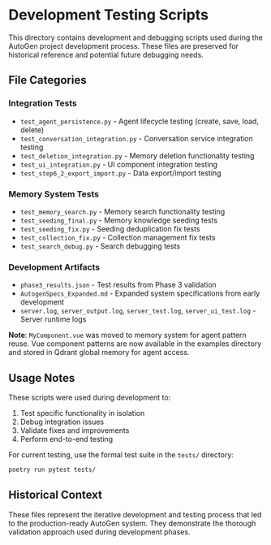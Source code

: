 # Development Testing Scripts

This directory contains development and debugging scripts used during the AutoGen project development process. These files are preserved for historical reference and potential future debugging needs.

## File Categories

### Integration Tests
- `test_agent_persistence.py` - Agent lifecycle testing (create, save, load, delete)
- `test_conversation_integration.py` - Conversation service integration testing
- `test_deletion_integration.py` - Memory deletion functionality testing
- `test_ui_integration.py` - UI component integration testing
- `test_step6_2_export_import.py` - Data export/import testing

### Memory System Tests
- `test_memory_search.py` - Memory search functionality testing
- `test_seeding_final.py` - Memory knowledge seeding tests
- `test_seeding_fix.py` - Seeding deduplication fix tests
- `test_collection_fix.py` - Collection management fix tests
- `test_search_debug.py` - Search debugging tests

### Development Artifacts
- `phase3_results.json` - Test results from Phase 3 validation
- `AutogenSpecs_Expanded.md` - Expanded system specifications from early development
- `server.log`, `server_output.log`, `server_test.log`, `server_ui_test.log` - Server runtime logs

**Note**: `MyComponent.vue` was moved to memory system for agent pattern reuse. Vue component patterns are now available in the examples directory and stored in Qdrant global memory for agent access.

## Usage Notes

These scripts were used during development to:
1. Test specific functionality in isolation
2. Debug integration issues
3. Validate fixes and improvements
4. Perform end-to-end testing

For current testing, use the formal test suite in the `tests/` directory:
```bash
poetry run pytest tests/
```

## Historical Context

These files represent the iterative development and testing process that led to the production-ready AutoGen system. They demonstrate the thorough validation approach used during development phases.
